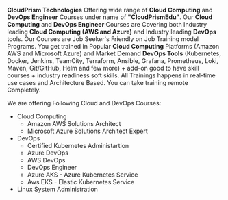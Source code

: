 **CloudPrism Technologies** Offering wide range of **Cloud Computing** and **DevOps Engineer** Courses under name of **"CloudPrismEdu"**. Our **Cloud Computing** and **DevOps Engineer** Courses are Covering both Industry leading **Cloud Computing (AWS and Azure)** and Industry leading **DevOps** tools. Our Courses are Job Seeker's Friendly on Job Training model Programs. You get trained in Popular **Cloud Computing** Platforms (Amazon AWS and Microsoft Azure) and Market Demand **DevOps Tools** (Kubernetes, Docker, Jenkins, TeamCity, Terraform, Ansible, Grafana, Prometheus, Loki, Maven, Git/GitHub, Helm and few more) + add-on good to have skill courses + industry readiness soft skills. All Trainings happens in real-time use cases and Architecture Based. You can take training remote Completely.

We are offering Following Cloud and DevOps Courses:

-   Cloud Computing
    -   Amazon AWS Solutions Architect
    -   Microsoft Azure Solutions Architect Expert
-   DevOps
    -   Certified Kubernetes Administartion
    -   Azure DevOps
    -   AWS DevOps
    -   DevOps Engineer
    -   Azure AKS - Azure Kubernetes Service
    -   Aws EKS - Elastic Kubernetes Service
-   Linux System Administration

